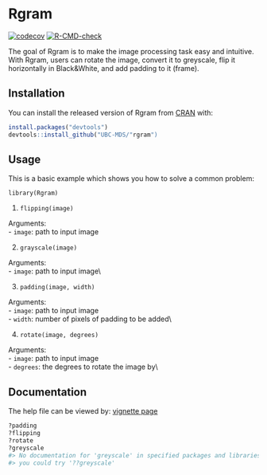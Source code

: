
<!-- README.md is generated from README.Rmd. Please edit that file -->

# Rgram
[![codecov](https://codecov.io/gh/UBC-MDS/Rgram/branch/master/graph/badge.svg?token=TY1OZUNAQ8)](https://codecov.io/gh/UBC-MDS/Rgram) [![R-CMD-check](https://github.com/UBC-MDS/Rgram/actions/workflows/check-standard.yaml/badge.svg)](https://github.com/UBC-MDS/Rgram/actions/workflows/check-standard.yaml)
<!-- badges: start -->
<!-- badges: end -->

The goal of Rgram is to make the image processing task easy and
intuitive. With Rgram, users can rotate the image, convert it to
greyscale, flip it horizontally in Black&White, and add
padding to it (frame).

## Installation

You can install the released version of Rgram from
[CRAN](https://CRAN.R-project.org) with:

``` r
install.packages("devtools")
devtools::install_github("UBC-MDS/"rgram")
```

## Usage

This is a basic example which shows you how to solve a common problem:

`library(Rgram)`

1. `flipping(image)`

Arguments:\
    - `image`: path to input image

2. `grayscale(image)`

Arguments:\
    - `image`: path to input image\

3. `padding(image, width)`

Arguments:\
    - `image`: path to input image\
    - `width`: number of pixels of padding to be added\

4. `rotate(image, degrees)`

Arguments:\
    - `image`: path to input image\
    - `degrees`: the degrees to rotate the image by\


## Documentation

The help file can be viewed by:
[vignette page](file:///C:/Users/mgaro/Desktop/Rgram/docs/articles/Rgram-vignette.html)

``` r
?padding
?flipping
?rotate
?greyscale
#> No documentation for 'greyscale' in specified packages and libraries:
#> you could try '??greyscale'
```

